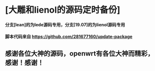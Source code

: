# [大雕和lienol的源码定时备份]


#### 分支[lean]的为lede源码专用，分支[19.07]的为lienol源码专用

#### 脚本代码来自 https://github.com/281677160/update-package


## 感谢各位大神的源码，openwrt有各位大神而精彩，感谢！感谢！
